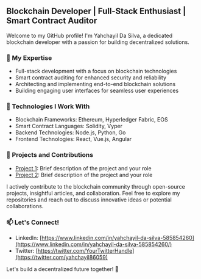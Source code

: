 ## Blockchain Developer | Full-Stack Enthusiast | Smart Contract Auditor

Welcome to my GitHub profile! I'm Yahchayil Da Silva, a dedicated blockchain developer with a passion for building decentralized solutions.

### 🔭 My Expertise

- Full-stack development with a focus on blockchain technologies
- Smart contract auditing for enhanced security and reliability
- Architecting and implementing end-to-end blockchain solutions
- Building engaging user interfaces for seamless user experiences

### 🌱 Technologies I Work With

- Blockchain Frameworks: Ethereum, Hyperledger Fabric, EOS
- Smart Contract Languages: Solidity, Vyper
- Backend Technologies: Node.js, Python, Go
- Frontend Technologies: React, Vue.js, Angular

### 🚀 Projects and Contributions

- [Project 1](link): Brief description of the project and your role
- [Project 2](link): Brief description of the project and your role

I actively contribute to the blockchain community through open-source projects, insightful articles, and collaboration. Feel free to explore my repositories and reach out to discuss innovative ideas or potential collaborations.

### 📫 Let's Connect!

- LinkedIn: [https://www.linkedin.com/in/yahchayil-da-silva-585854260](https://www.linkedin.com/in/yahchayil-da-silva-585854260/)
- Twitter: [https://twitter.com/YourTwitterHandle](https://twitter.com/yahchayil86059)

Let's build a decentralized future together! 🌟
